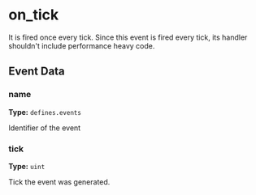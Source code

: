 # on_tick

It is fired once every tick. Since this event is fired every tick, its handler shouldn't include performance heavy code.

## Event Data

### name

**Type:** `defines.events`

Identifier of the event

### tick

**Type:** `uint`

Tick the event was generated.

